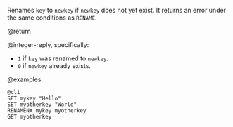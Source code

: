 Renames `key` to `newkey` if `newkey` does not yet exist. It returns an error
under the same conditions as `RENAME`.

@return

@integer-reply, specifically:

* `1` if `key` was renamed to `newkey`.
* `0` if `newkey` already exists.

@examples

    @cli
    SET mykey "Hello"
    SET myotherkey "World"
    RENAMENX mykey myotherkey
    GET myotherkey

